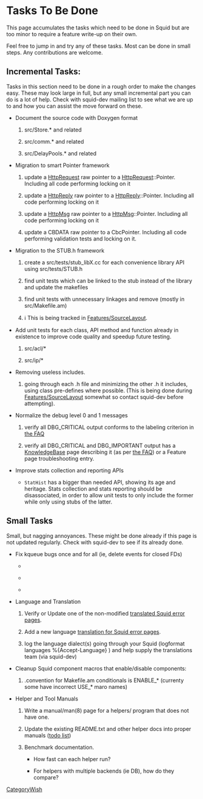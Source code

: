 # Tasks To Be Done

This page accumulates the tasks which need to be done in Squid but are
too minor to require a feature write-up on their own.

Feel free to jump in and try any of these tasks. Most can be done in
small steps. Any contributions are welcome.

## Incremental Tasks:

Tasks in this section need to be done in a rough order to make the
changes easy. These may look large in full, but any small incremental
part you can do is a lot of help. Check with squid-dev mailing list to
see what we are up to and how you can assist the move forward on these.

  - Document the source code with Doxygen format
    
    1.  src/Store.\* and related
    
    2.  src/comm.\* and related
    
    3.  src/DelayPools.\* and related

  - Migration to smart Pointer framework
    
    1.  update a
        [HttpRequest](/HttpRequest)
        raw pointer to a
        [HttpRequest](/HttpRequest)::Pointer.
        Including all code performing locking on it
    
    2.  update a
        [HttpReply](/HttpReply)
        raw pointer to a
        [HttpReply](/HttpReply)::Pointer.
        Including all code performing locking on it
    
    3.  update a
        [HttpMsg](/HttpMsg)
        raw pointer to a
        [HttpMsg](/HttpMsg)::Pointer.
        Including all code performing locking on it
    
    4.  update a CBDATA raw pointer to a CbcPointer. Including all code
        performing validation tests and locking on it.

  - Migration to the STUB.h framework
    
    1.  create a src/tests/stub_libX.cc for each convenience library
        API using src/tests/STUB.h
    
    2.  find unit tests which can be linked to the stub instead of the
        library and update the makefiles
    
    3.  find unit tests with unnecessary linkages and remove (mostly in
        src/Makefile.am)
    
    4.  ℹ️
        This is being tracked in
        [Features/SourceLayout](/Features/SourceLayout).

  - Add unit tests for each class, API method and function already in
    existence to improve code quality and speedup future testing.
    
    1.  src/acl/\*
    
    2.  src/ip/\*

  - Removing useless includes.
    
    1.  going through each .h file and minimizing the other .h it
        includes, using class pre-defines where possible. (This is being
        done during
        [Features/SourceLayout](/Features/SourceLayout)
        somewhat so contact squid-dev before attempting).

  - Normalize the debug level 0 and 1 messages
    
    1.  verify all DBG_CRITICAL output conforms to the labeling
        criterion in [the
        FAQ](/SquidFaq/SquidLogs#Squid_Error_Messages)
    
    2.  verify all DBG_CRITICAL and DBG_IMPORTANT output has a
        [KnowledgeBase](/KnowledgeBase)
        page describing it (as per [the
        FAQ](/SquidFaq/SquidLogs#Squid_Error_Messages))
        or a Feature page troubleshooting entry.

  - Improve stats collection and reporting APIs
    
      - `StatHist` has a bigger than needed API, showing its age and
        heritage. Stats collection and stats reporting should be
        disassociated, in order to allow unit tests to only include the
        former while only using stubs of the latter.

## Small Tasks

Small, but nagging annoyances. These might be done already if this page
is not updated regularly. Check with squid-dev to see if its already
done.

  - Fix kqueue bugs once and for all (ie, delete events for closed FDs)
    
      - [](http://bugs.squid-cache.org/show_bug.cgi?id=1991)
    
      - [](http://bugs.squid-cache.org/show_bug.cgi?id=2816)
    
      - 
  - Language and Translation
    
    1.  Verify or Update one of the non-modified [translated Squid error
        pages](/Translations).
    
    2.  Add a new language [translation for Squid error
        pages](/Translations).
    
    3.  log the language dialect(s) going through your Squid (logformat
        languages %{Accept-Language} ) and help supply the translations
        team (via squid-dev)

  - Cleanup Squid component macros that enable/disable components:
    
    1.  .convention for Makefile.am conditionals is ENABLE_\* (currenty
        some have incorrect USE_\* maro names)

  - Helper and Tool Manuals
    
    1.  Write a manual/man(8) page for a helpers/ program that does not
        have one.
    
    2.  Update the existing README.txt and other helper docs into proper
        manuals ([todo
        list](/ProgrammingGuide/ManualDocumentation#TODO))
    
    3.  Benchmark documentation.
        
          - How fast can each helper run?
        
          - For helpers with multiple backends (ie DB), how do they
            compare?

[CategoryWish](/CategoryWish)
